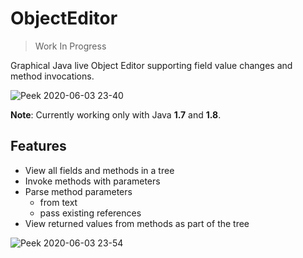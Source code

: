 # ObjectEditor

> Work In Progress

Graphical Java live Object Editor supporting field value changes and method invocations.

![Peek 2020-06-03 23-40](https://user-images.githubusercontent.com/6997990/83687102-fa1c0e00-a5f3-11ea-989d-e4f401044794.gif)

**Note**: Currently working only with Java **1.7** and **1.8**.

## Features

- View all fields and methods in a tree
- Invoke methods with parameters
- Parse method parameters 
   - from text 
   - pass existing references
- View returned values from methods as part of the tree

![Peek 2020-06-03 23-54](https://user-images.githubusercontent.com/6997990/83688275-ccd05f80-a5f5-11ea-894b-621d3b2f8997.gif)
